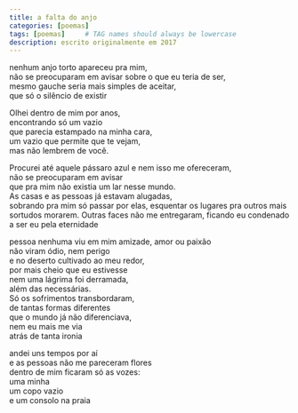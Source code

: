 ```yaml
---
title: a falta do anjo
categories: [poemas]
tags: [poemas]     # TAG names should always be lowercase
description: escrito originalmente em 2017
---
```



nenhum anjo torto apareceu pra mim,  
não se preocuparam em avisar
sobre o que eu teria de ser,  
mesmo gauche seria mais simples de aceitar,    
que só o silêncio de existir  

Olhei dentro de mim por anos,  
encontrando só um vazio  
que parecia estampado na minha cara,  
um vazio que permite que te vejam,  
mas não lembrem de você.  

Procurei até aquele pássaro azul e nem isso me ofereceram,  
não se preocuparam em avisar  
que pra mim não existia um lar nesse mundo.  
As casas e as pessoas já estavam alugadas,  
sobrando pra mim só passar por elas, 
esquentar os lugares 
pra outros mais sortudos morarem. 
Outras faces não me entregaram, 
ficando eu condenado a ser eu pela eternidade  

pessoa nenhuma viu em mim
amizade, amor ou paixão  
não viram ódio, nem perigo  
e no deserto cultivado ao meu redor,  
por mais cheio que eu estivesse  
nem uma lágrima foi derramada,  
além das necessárias.  
Só os sofrimentos transbordaram,  
de tantas formas diferentes  
que o mundo já não diferenciava,  
nem eu mais me via  
atrás de tanta ironia  

andei uns tempos por aí  
e as pessoas não me pareceram flores  
dentro de mim ficaram só as vozes:  
uma minha  
um copo vazio   
e um consolo na praia  


